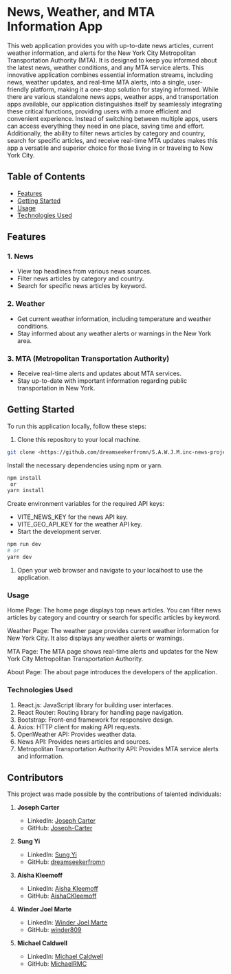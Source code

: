 # News, Weather, and MTA Information App

This web application provides you with up-to-date news articles, current weather information, and alerts for the New York City Metropolitan Transportation Authority (MTA). It is designed to keep you informed about the latest news, weather conditions, and any MTA service alerts. This innovative application combines essential information streams, including news, weather updates, and real-time MTA alerts, into a single, user-friendly platform, making it a one-stop solution for staying informed. While there are various standalone news apps, weather apps, and transportation apps available, our application distinguishes itself by seamlessly integrating these critical functions, providing users with a more efficient and convenient experience. Instead of switching between multiple apps, users can access everything they need in one place, saving time and effort. Additionally, the ability to filter news articles by category and country, search for specific articles, and receive real-time MTA updates makes this app a versatile and superior choice for those living in or traveling to New York City.

## Table of Contents

- [Features](#features)
- [Getting Started](#getting-started)
- [Usage](#usage)
- [Technologies Used](#technologies-used)

## Features

### 1. News
- View top headlines from various news sources.
- Filter news articles by category and country.
- Search for specific news articles by keyword.

### 2. Weather
- Get current weather information, including temperature and weather conditions.
- Stay informed about any weather alerts or warnings in the New York area.

### 3. MTA (Metropolitan Transportation Authority)
- Receive real-time alerts and updates about MTA services.
- Stay up-to-date with important information regarding public transportation in New York.

## Getting Started

To run this application locally, follow these steps:

1. Clone this repository to your local machine.

```bash
git clone <https://github.com/dreamseekerfromn/S.A.W.J.M.inc-news-project.git>
```

Install the necessary dependencies using npm or yarn.
```bash
npm install
 or
yarn install
```

Create environment variables for the required API keys:

- VITE_NEWS_KEY for the news API key.
- VITE_GEO_API_KEY for the weather API key.
- Start the development server.

```bash
npm run dev
# or
yarn dev
```

1. Open your web browser and navigate to your localhost to use the application.

### Usage
Home Page: The home page displays top news articles. You can filter news articles by category and country or search for specific articles by keyword.

Weather Page: The weather page provides current weather information for New York City. It also displays any weather alerts or warnings.

MTA Page: The MTA page shows real-time alerts and updates for the New York City Metropolitan Transportation Authority.

About Page: The about page introduces the developers of the application.

### Technologies Used

1. React.js: JavaScript library for building user interfaces.
2. React Router: Routing library for handling page navigation.
3. Bootstrap: Front-end framework for responsive design.
4. Axios: HTTP client for making API requests.
5. OpenWeather API: Provides weather data.
6. News API: Provides news articles and sources.
7. Metropolitan Transportation Authority API: Provides MTA service alerts and information.

## Contributors

This project was made possible by the contributions of talented individuals:

1. **Joseph Carter**
   - LinkedIn: [Joseph Carter](https://www.linkedin.com/in/josephaecarter/)
   - GitHub: [Joseph-Carter](https://github.com/Joseph-Carter)

2. **Sung Yi**
   - LinkedIn: [Sung Yi](https://www.linkedin.com/in/sung-yi-415141149/)
   - GitHub: [dreamseekerfromn](https://github.com/dreamseekerfromn)

3. **Aisha Kleemoff**
   - LinkedIn: [Aisha Kleemoff](https://www.linkedin.com/in/aisha-kleemoff-16b49122b/)
   - GitHub: [AishaCKleemoff](https://github.com/AishaCKleemoff)

4. **Winder Joel Marte**
   - LinkedIn: [Winder Joel Marte](https://www.linkedin.com/in/winder-joel-marte-856265245/)
   - GitHub: [winder809](https://github.com/winder809)

5. **Michael Caldwell**
   - LinkedIn: [Michael Caldwell](https://www.linkedin.com/in/michaelrmcaldwell5984/)
   - GitHub: [MichaelRMC](https://github.com/MichaelRMC)